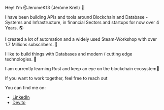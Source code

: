 Hey! I'm @JeromeK13 (Jérôme Krell) 👋

I have been building APIs and tools around Blockchain and Database -Systems and Infrastructure, in financial Sectors and startups for now over 4 Years. 🌎

I created a lot of automation and a widely used Steam-Workshop with over 1.7 Millions subscribers. 🚀

I like to build things with Databases and modern / cutting edge technologies. 🤖

I am currently learning Rust and keep an eye on the blockchain ecosystem👀

If you want to work together, feel free to reach out

You can find me on:

* [LinkedIn](https://www.linkedin.com/in/j%C3%A9r%C3%B4me-krell-44b47a16a/)
* [Dev.to](https://dev.to/jeromek13)
